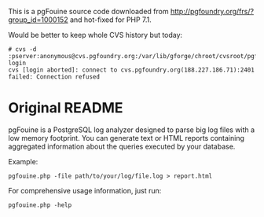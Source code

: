 This is a pgFouine source code downloaded from http://pgfoundry.org/frs/?group_id=1000152 and hot-fixed for PHP 7.1.

Would be better to keep whole CVS history but today:
```
# cvs -d :pserver:anonymous@cvs.pgfoundry.org:/var/lib/gforge/chroot/cvsroot/pgfouine login
cvs [login aborted]: connect to cvs.pgfoundry.org(188.227.186.71):2401 failed: Connection refused
```


Original README
===============
pgFouine is a PostgreSQL log analyzer designed to parse
big log files with a low memory footprint.
You can generate text or HTML reports containing aggregated
information about the queries executed by your database.

Example:
```
pgfouine.php -file path/to/your/log/file.log > report.html
```

For comprehensive usage information, just run:
```
pgfouine.php -help
```
